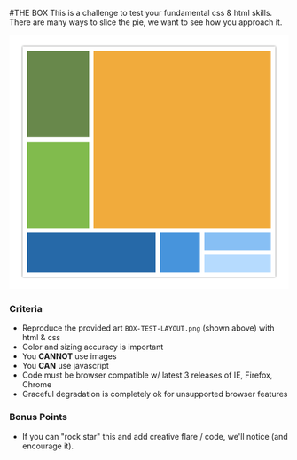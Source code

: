 #THE BOX
This is a challenge to test your fundamental css & html skills. There are many ways to slice the pie, we want to see how you approach it.

![](BOX-TEST-LAYOUT.png)

### Criteria
* Reproduce the provided art `BOX-TEST-LAYOUT.png` (shown above) with html & css
* Color and sizing accuracy is important
* You **CANNOT** use images
* You **CAN** use javascript
* Code must be browser compatible w/ latest 3 releases of IE, Firefox, Chrome
* Graceful degradation is completely ok for unsupported browser features

### Bonus Points
* If you can "rock star" this and add creative flare / code, we'll notice (and encourage it).
